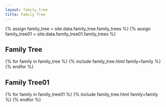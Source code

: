 ```yaml
---
layout: family_tree
title: Family Tree
---
```


{% assign family_tree = site.data.family_tree.family_trees %}
{% assign family_tree01 = site.data.family_tree01.family_trees %}

<h2>Family Tree</h2>
{% for family in family_tree %}
  {% include family_tree.html family=family %}
{% endfor %}

<h2>Family Tree01</h2>
{% for family in family_tree01 %}
  {% include family_tree.html family=family %}
{% endfor %}